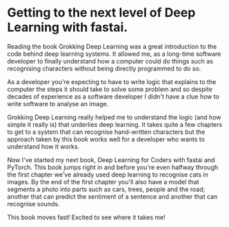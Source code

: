 # Getting to the next level of Deep Learning with fastai.

Reading the book Grokking Deep Learning was a great introduction to the code behind deep learning systems.  It allowed me, as a long-time software developer to finally
understand how a computer could do things such as recognising characters without being directly programmed to do so.

As a developer you're expecting to have to write logic that explains to the computer the steps it should take to solve some problem and so despite decades of
experience as a software developer I didn't have a clue how to write software to analyse an image.

Grokking Deep Learning really helped me to understand the logic (and how simple it really is) that underlies deep learning.  It takes quite a few chapters
to get to a system that can recognise hand-written characters but the approach taken by this book works well for a developer who wants to understand how it works.

Now I've started my next book, Deep Learning for Coders with fastai and PyTorch.  This book jumps right in and before you're even halfway through the first chapter
we've already used deep learning to recognise cats in images.  By the end of the first chapter you'll also have a model that segments a photo into parts such as cars,
trees, people and the road; another that can predict the sentiment of a sentence and another that can recognise sounds.

This book moves fast!  Excited to see where it takes me!
